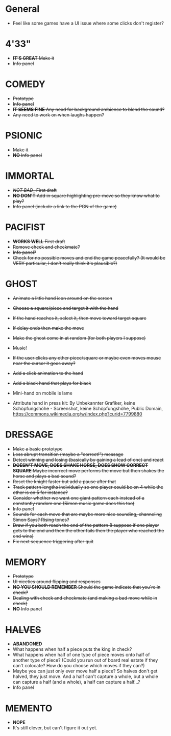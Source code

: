 # General

- Feel like some games have a UI issue where some clicks don't register?

# 4'33"

- ~~__IT'S GREAT__ Make it~~
- ~~Info panel~~

# COMEDY

- ~~Prototype~~
- ~~Info panel~~
- ~~__IT SEEMS FINE__ Any need for background ambience to blend the sound?~~
- ~~Any need to work on when laughs happen?~~

# PSIONIC

- ~~Make it~~
- ~~__NO__ Info panel~~

# IMMORTAL

- ~~_NOT BAD__ First draft~~
- ~~__NO DON'T__ Add in square highlighting pre-move so they know what to play?~~
- ~~Info panel (include a link to the PGN of the game)~~

# PACIFIST

- ~~__WORKS WELL__ First draft~~
- ~~Remove check and checkmate?~~
- ~~Info panel?~~
- ~~Check for no possible moves and end the game peacefully? (It would be VERY particular, I don't really think it's plausible?)~~

# GHOST

- ~~Animate a little hand icon around on the screen~~
- ~~Choose a square/piece and target it with the hand~~
- ~~If the hand reaches it, select it, then move toward target square~~
- ~~If delay ends then make the move~~
- ~~Make the ghost come in at random (for both players I suppose)~~
- ~~Music!~~
- ~~If the user clicks any other piece/square or maybe even moves mouse near the cursor it goes away?~~
- ~~Add a click animation to the hand~~
- ~~Add a black hand that plays for black~~

- Mini-hand on mobile is lame
- Attribute hand in press kit: By Unbekannter Grafiker, keine Schöpfungshöhe - Screenshot, keine Schöpfungshöhe, Public Domain, https://commons.wikimedia.org/w/index.php?curid=7799880

# DRESSAGE

- ~~Make a basic prototype~~
- ~~Less abrupt transition (maybe a "correct!") message~~
- ~~Detect winning and losing (basically by gaining a lead of one) and react~~
- ~~__DOESN'T MOVE, DOES SHAKE HORSE, DOES SHOW CORRECT SQUARE__ Maybe incorrect move performs the move but then shakes the horse and plays a bad sound?~~
- ~~Reset the knight faster but add a pause after that~~
- ~~Track pattern lengths individually so one player could be on 4 while the other is on 5 for instance?~~
- ~~Consider whether we want one giant pattern each instead of a constantly random one (Simon music game does this too)~~
- ~~Info panel~~
- ~~Sounds for each move that are maybe more nice sounding, channeling Simon Says? Rising tones?~~
- ~~Draw if you both reach the end of the pattern (I suppose if one player gets to the end and then the other fails then the player who reached the end wins)~~
- ~~Fix next sequence triggering after quit~~

# MEMORY

- ~~Prototype~~
- ~~UI niceties around flipping and responses~~
- ~~__NO YOU SHOULD REMEMBER__ Should the game indicate that you're in check?~~
- ~~Dealing with check and checkmate (and making a bad move while in check)~~
- ~~__NO__ Info panel~~

# ~~HALVES~~

- __ABANDONED__
- What happens when half a piece puts the king in check?
- What happens when half of one type of piece moves onto half of another type of piece? (Could you run out of board real estate if they can't colocate? How do you choose which moves if they can?)
- Maybe you can just only ever move half a piece? So halves don't get halved, they just move. And a half can't capture a whole, but a whole can capture a half (and a whole), a half can capture a half...?
- Info panel

# MEMENTO

- __NOPE__
- It's still clever, but can't figure it out yet.
